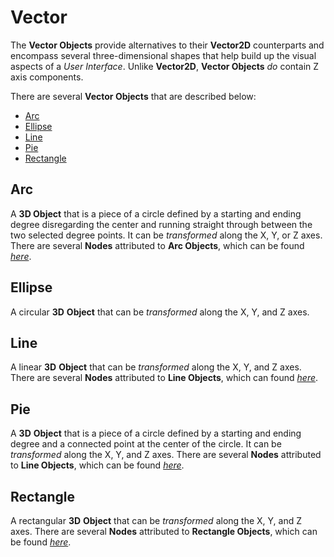 # Vector

The **Vector Objects** provide alternatives to their **Vector2D** counterparts and encompass several three-dimensional shapes that help build up the visual aspects of a _User Interface_. Unlike **Vector2D**, **Vector Objects** *do* contain Z axis components.

There are several **Vector Objects** that are described below:

* [Arc](vector.md#arc)
* [Ellipse](vector.md#ellipse)
* [Line](vector.md#line)
* [Pie](vector.md#pie)
* [Rectangle](vector.md#rectangle)

## Arc

A **3D Object** that is a piece of a circle defined by a starting and ending degree disregarding the center and running straight through between the two selected degree points. It can be *transformed* along the X, Y, or Z axes. There are several **Nodes** attributed to **Arc Objects**, which can be found [_here_](../../toolbox/incari/vector/arc/README.md).

## Ellipse

A circular **3D** **Object** that can be *transformed* along the X, Y, and Z axes. 

## Line

A linear **3D** **Object** that can be *transformed* along the X, Y, and Z axes. There are several **Nodes** attributed to **Line Objects**, which can found [_here_](../../toolbox/incari/vector/line/README.md).

## Pie

A **3D** **Object** that is a piece of a circle defined by a starting and ending degree and a connected point at the center of the circle. It can be *transformed* along the X, Y, and Z axes. There are several **Nodes** attributed to **Line Objects**, which can be found [_here_](../../toolbox/incari/vector/pie/README.md).

## Rectangle

A rectangular **3D** **Object** that can be *transformed* along the X, Y, and Z axes. There are several **Nodes** attributed to **Rectangle Objects**, which can be found [_here_](../../toolbox/incari/vector/rectangle/README.md).